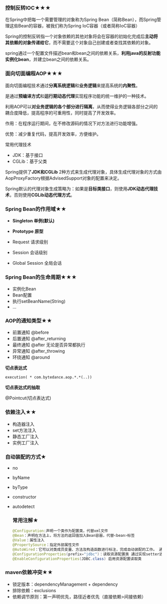 ### 控制反转IOC★★★

  在Spring中把每一个需要管理的对象称为Spring Bean（简称Bean），而Spring管理这些Bean的容器，被我们称为Spring IoC容器（或者简称IoC容器）

Spring的控制反转指一个对象依赖的其他对象将会在容器的初始化完成后**主动将其依赖的对象传递给它**，而不需要这个对象自己创建或者查找其依赖的对象。

spring通过一个配置文件描述bean和bean之间的依赖关系，**利用java的反射功能实例化bean**，并建立bean之间的依赖关系。



### 面向切面编程AOP★★★

面向切面编程技术通过**分离系统逻辑**和**业务逻辑**来提高系统的**内聚性**。

是通过**预编译方式**和**运行期动态代理**实现程序功能的统一维护的一种技术。

利用AOP可以**对业务逻辑的各个部分进行隔离**，从而使得业务逻辑各部分之间的耦合度降低，提高程序的可重用性，同时提高了开发效率。

作用：在程序运行期间，在不修改源码的情况下对方法进行功能增强。

优势：减少重复代码，提高开发效率，方便维护。

常用代理技术

- JDK：基于接口
- CGLib：基于父类

Spring提供了**JDK和CGLib** 2种方式来生成代理对象，具体生成代理对象的方式由AopProxyFactory根据AdvisedSupport对象的配置来决定。

Spring默认的代理对象生成策略为：如果是**目标类接口**，则使用**JDK动态代理技术**，否则使用**CGLib动态代理方式**。



### Spring Bean的作用域★★

- **Singleton 单例(默认)**

- **Prototype 原型**

- Request 请求级别

- Session 会话级别

- Global Session 全局会话

    

### Spring Bean的生命周期★★★

- 实例化Bean
- Bean配置
- 执行setBeanName(String)
- ...

### AOP的通知类型★★

- 前置通知 @before
- 后置通知 @after_returning
- 最终通知 @after 无论是否异常都执行
- 异常通知 @after_throwing
- 环绕通知 @around

**切点表达式**

```xml
execution( * com.bytedance.aop.*.*(..))
```

**切点表达式的抽取**

@Pointcut(切点表达式)



### 依赖注入★★

- 构造器注入
- set方法注入
- 静态工厂注入
- 实例工厂注入

### 自动装配的方式★

- no
- byName
- byType
- constructor
- autodetect



  ### 常用注解★

  ```java
  @Configuration:声明一个类作为配置类，代替xml文件
  @Bean：声明在方法上，将方法的返回值加入Bean容器，代替<bean>标签
  @Value：属性注入
  @PropertySource：指定外部属性文件
  @AutoWired：它可以对类成员变量、方法及构造函数进行标注，完成自动装配的工作。 通过 @Autowired的使用来消除 set ，get方法。
  @ConfigurationProperties(prefix="jdbc")：读取资源配置类 通过实现setter进行配置
  @EnableConfigurationProperties(JDBC.class) 启用资源配置读取类
  ```



### maven依赖冲突★★

- 锁定版本：dependencyManagement + dependency
- 排除依赖：exclusions
- 依赖调节原则：第一声明优先，路径近者优先（直接依赖>间接依赖）
